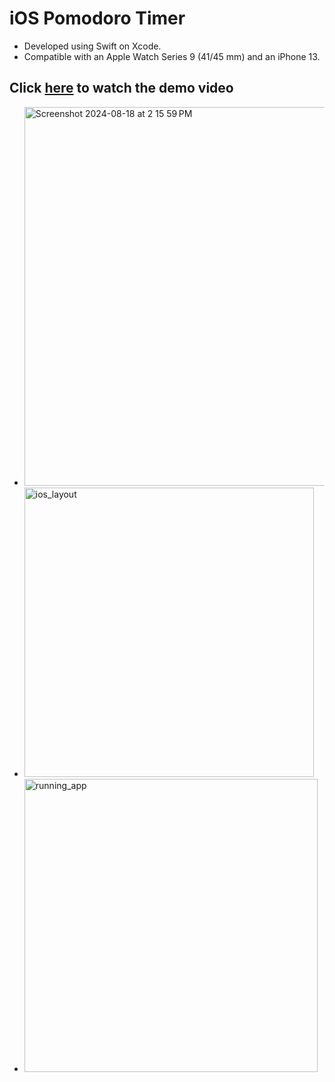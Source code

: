 # iOS Pomodoro Timer
- Developed using Swift on Xcode.
- Compatible with an Apple Watch Series 9 (41/45 mm) and an iPhone 13.

## Click [here](https://youtu.be/qclilJ7rQZ0) to watch the demo video



- <img width="606" alt="Screenshot 2024-08-18 at 2 15 59 PM" src="https://github.com/user-attachments/assets/beae2e70-dec8-4082-b5fd-ad047420eeee">
- <img width="463" alt="ios_layout" src="https://github.com/user-attachments/assets/8444cf2e-3f76-4cac-917d-b9a79d55caff">
- <img width="469" alt="running_app" src="https://github.com/user-attachments/assets/58bb3b99-12c8-48a4-996b-04957252e2c6">
